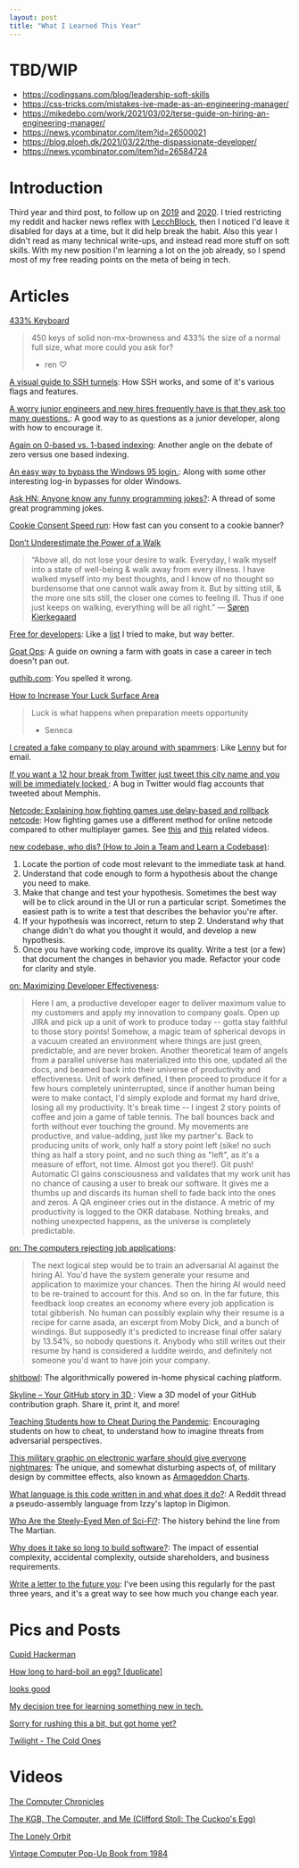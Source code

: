 ```yaml
---
layout: post
title: "What I Learned This Year"
---
```


# TBD/WIP
- https://codingsans.com/blog/leadership-soft-skills
- https://css-tricks.com/mistakes-ive-made-as-an-engineering-manager/
- https://mikedebo.com/work/2021/03/02/terse-guide-on-hiring-an-engineering-manager/
- https://news.ycombinator.com/item?id=26500021
- https://blog.ploeh.dk/2021/03/22/the-dispassionate-developer/
- https://news.ycombinator.com/item?id=26584724

# Introduction

Third year and third post, to follow up on [2019]({{site.baseurl}}/2020/01/01/what-i-learned-this-year.html) and [2020]({{site.baseurl}}/2021/01/01/what-i-learned-this-year.html). I tried restricting my reddit and hacker news reflex with [LecchBlock](https://addons.mozilla.org/en-US/firefox/addon/leechblock-ng/), then I noticed I'd leave it disabled for days at a time, but it did help break the habit. Also this year I didn't read as many technical write-ups, and instead read more stuff on soft skills. With my new position I'm learning a lot on the job already, so I spend most of my free reading points on the meta of being in tech.

# Articles

[433% Keyboard](https://relivesight.com/projects/433/)
> 450 keys of solid non-mx-browness and 433% the size of a normal full size, what more could you ask for?
> - ren ♡

[A visual guide to SSH tunnels](https://robotmoon.com/ssh-tunnels/): How SSH works, and some of it's various flags and features.

[A worry junior engineers and new hires frequently have is that they ask too many questions.](https://threadreaderapp.com/thread/1220556930675904516.html): A good way to as questions as a junior developer, along with how to encourage it.

[Again on 0-based vs. 1-based indexing](https://hisham.hm/2021/01/18/again-on-0-based-vs-1-based-indexing/): Another angle on the debate of zero versus one based indexing.

[An easy way to bypass the Windows 95 login.](https://www.reddit.com/r/hacking/comments/17kp3h/an_easy_way_to_bypass_the_windows_95_login/): Along with some other interesting log-in bypasses for older Windows.

[Ask HN: Anyone know any funny programming jokes?](https://news.ycombinator.com/item?id=25850739): A thread of some great programming jokes.

[Cookie Consent Speed run](https://cookieconsentspeed.run/): How fast can you consent to a cookie banner?

[Don’t Underestimate the Power of a Walk](https://hbr.org/2021/02/dont-underestimate-the-power-of-a-walk)
> “Above all, do not lose your desire to walk. Everyday, I walk myself into a state of well-being & walk away from every illness. I have walked myself into my best thoughts, and I know of no thought so burdensome that one cannot walk away from it. But by sitting still, & the more one sits still, the closer one comes to feeling ill. Thus if one just keeps on walking, everything will be all right.”
> ― [Søren Kierkegaard](https://news.ycombinator.com/item?id=26066345)

[Free for developers](https://free-for.dev/#/): Like a [list](https://github.com/allthroughthenight/projects/commit/77de81dcb3466ebbec8f29af587a3f4517d6ade8) I tried to make, but way better.

[Goat Ops](http://www.goatops.com/): A guide on owning a farm with goats in case a career in tech doesn't pan out.

[guthib.com](https://guthib.com/): You spelled it wrong.

[How to Increase Your Luck Surface Area](https://www.codusoperandi.com/posts/increasing-your-luck-surface-area)
> Luck is what happens when preparation meets opportunity
> - Seneca

[I created a fake company to play around with spammers](https://threadreaderapp.com/thread/1360208504544444417.html): Like [Lenny](https://www.vice.com/en/article/d3b7na/the-story-of-lenny-the-internets-favorite-telemarketing-troll) but for email.

[If you want a 12 hour break from Twitter just tweet this city name and you will be immediately locked ](https://threadreaderapp.com/thread/1371183849712009219.html): A bug in Twitter would flag accounts that tweeted about Memphis.

[Netcode: Explaining how fighting games use delay-based and rollback netcode](https://ki.infil.net/w02-netcode.html): How fighting games use a different method for online netcode compared to other multiplayer games. See [this](https://www.youtube.com/watch?v=1RI5scXYhK0) and [this](https://www.youtube.com/watch?v=0NLe4IpdS1w) related videos.

[new codebase, who dis? (How to Join a Team and Learn a Codebase)](https://www.samueltaylor.org/articles/how-to-learn-a-codebase.html):
1. Locate the portion of code most relevant to the immediate task at hand.
2. Understand that code enough to form a hypothesis about the change you need to make.
3. Make that change and test your hypothesis. Sometimes the best way will be to click around in the UI or run a particular script. Sometimes the easiest path is to write a test that describes the behavior you're after.
4. If your hypothesis was incorrect, return to step 2. Understand why that change didn't do what you thought it would, and develop a new hypothesis.
5. Once you have working code, improve its quality. Write a test (or a few) that document the changes in behavior you made. Refactor your code for clarity and style.

[on: Maximizing Developer Effectiveness](https://news.ycombinator.com/item?id=25800830):
> Here I am, a productive developer eager to deliver maximum value to my customers and apply my innovation to company goals.
> Open up JIRA and pick up a unit of work to produce today -- gotta stay faithful to those story points!
> Somehow, a magic team of spherical devops in a vacuum created an environment where things are just green, predictable, and are never broken.
> Another theoretical team of angels from a parallel universe has materialized into this one, updated all the docs, and beamed back into their universe of productivity and effectiveness.
> Unit of work defined, I then proceed to produce it for a few hours completely uninterrupted, since if another human being were to make contact, I'd simply explode and format my hard drive, losing all my productivity.
> It's break time -- I ingest 2 story points of coffee and join a game of table tennis. The ball bounces back and forth without ever touching the ground. My movements are productive, and value-adding, just like my partner's.
> Back to producing units of work, only half a story point left (sike! no such thing as half a story point, and no such thing as "left", as it's a measure of effort, not time. Almost got you there!).
> Git push! Automatic CI gains consciousness and validates that my work unit has no chance of causing a user to break our software. It gives me a thumbs up and discards its human shell to fade back into the ones and zeros. A QA engineer cries out in the distance.
> A metric of my productivity is logged to the OKR database.
> Nothing breaks, and nothing unexpected happens, as the universe is completely predictable. 

[on: The computers rejecting job applications](https://news.ycombinator.com/item?id=26065594):
> The next logical step would be to train an adversarial AI against the hiring AI. You'd have the system generate your resume and application to maximize your chances. Then the hiring AI would need to be re-trained to account for this. And so on.
> In the far future, this feedback loop creates an economy where every job application is total gibberish. No human can possibly explain why their resume is a recipe for carne asada, an excerpt from Moby Dick, and a bunch of windings. But supposedly it's predicted to increase final offer salary by 13.54%, so nobody questions it. Anybody who still writes out their resume by hand is considered a luddite weirdo, and definitely not someone you'd want to have join your company. 

[shitbowl](https://www.shitbowl.com/): The algorithmically powered in-home physical caching platform.

[Skyline – Your GitHub story in 3D ](https://skyline.github.com/): View a 3D model of your GitHub contribution graph. Share it, print it, and more!

[Teaching Students how to Cheat During the Pandemic](https://daveeargle.com/2020/09/11/kobayashi-maru-proctorio-version/): Encouraging students on how to cheat, to understand how to imagine threats from adversarial perspectives.

[This military graphic on electronic warfare should give everyone nightmares](https://taskandpurpose.com/mandatory-fun/worst-military-graphic-electronic-warfare/): The unique, and somewhat disturbing aspects of, of military design by committee effects, also known as [Armageddon Charts](https://www.microwaves101.com/encyclopedias/microwave-slang).

[What language is this code written in and what does it do?](ttps://www.reddit.com/r/coding/comments/ysfe5/what_language_is_this_code_written_in_and_what/): A Reddit thread a pseudo-assembly language from Izzy's laptop in Digimon.

[Who Are the Steely-Eyed Men of Sci-Fi?](https://vocal.media/futurism/who-are-the-steely-eyed-men-of-sci-fi): The history behind the line from The Martian.

[Why does it take so long to build software?](https://www.simplethread.com/why-does-it-take-so-long-to-build-software/): The impact of essential complexity, accidental complexity, outside shareholders, and business requirements.

[Write a letter to the future you](https://www.futureme.org/): I've been using this regularly for the past three years, and it's a great way to see how much you change each year.

# Pics and Posts

[Cupid Hackerman](https://twitter.com/iammesutkaya/status/1360963330219859968)

[How long to hard-boil an egg? \[duplicate\]](https://devhumor.com/media/why-i-stopped-posting-to-stackoverflow)

[looks good](https://twitter.com/girayozil/status/306836785739210752)

[My decision tree for learning something new in tech.](https://twitter.com/dabit3/status/1351237873522114561)

[Sorry for rushing this a bit, but got home yet?](https://github.com/gkoberger/stacksort/pull/4#issuecomment-747656340)

[Twilight - The Cold Ones](http://www.freezerstorageds.com/)

# Videos

[The Computer Chronicles](https://www.youtube.com/user/ComputerChroniclesYT)

[The KGB, The Computer, and Me (Clifford Stoll: The Cuckoo's Egg)](https://www.youtube.com/watch?v=hTx9h3Sm29I)

[The Lonely Orbit](https://laughingsquid.com/the-lonely-orbit/)

[Vintage Computer Pop-Up Book from 1984](https://www.youtube.com/watch?v=2NueRKhEwvY)
